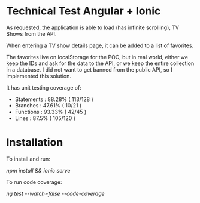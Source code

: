 # Technical Test Angular + Ionic

As requested, the application is able to load (has infinite scrolling), TV Shows from the API.

When entering a TV show details page, it can be added to a list of favorites.

The favorites live on localStorage for the POC, but in real world, either we keep the IDs and ask for the data to the API, or we keep the entire collection in a database. I did not want to get banned from the public API, so I implemented this solution.

It has unit testing coverage of:

- Statements   : 88.28% ( 113/128 )
- Branches     : 47.61% ( 10/21 )
- Functions    : 93.33% ( 42/45 )
- Lines        : 87.5% ( 105/120 )

# Installation

To install and run:

*npm install && ionic serve*

To run code coverage:

*ng test --watch=false --code-coverage*